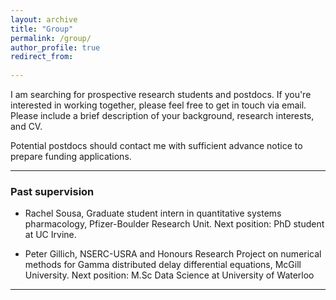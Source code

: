 ```yaml
---
layout: archive
title: "Group"
permalink: /group/
author_profile: true
redirect_from:
  
---
```

I am searching for prospective research students and postdocs. If you're interested in working together, please feel free to get in touch via email. Please include a brief description of your background, research interests, and CV. 

Potential postdocs should contact me with sufficient advance notice to prepare funding applications. 

 ----
 ### Past supervision

* Rachel Sousa, Graduate student intern in quantitative systems pharmacology, Pfizer-Boulder Research Unit. Next position: PhD student at UC Irvine. 

 * Peter Gillich, NSERC-USRA and Honours Research Project on numerical methods for Gamma distributed delay differential equations, McGill University. Next position: M.Sc Data Science at University of Waterloo

 ----